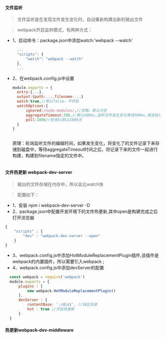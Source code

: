 #### 文件监听
> 文件监听是在发现文件发生变化时，自动重新构建出新的输出文件

> webpack开启监听模式，有两种方式：
* 1、启动命令：package.json中添加watch:'webpack --watch'
  ```js
    ...
    "scripts": {
        "watch": "webpack --watch"
    },
    ...
  ```
* 2、在webpack.config.js中设置
  ```js
  module.exports = {
    entry:{...},
    output:{path:...,filename:...}
    watch:true,//默认false，不开启
    watchOptions:{
        ignored:/node-modules/,//忽略，默认为空
        aggregateTimeout:300,//默认300ms,监听文件发生变化等待300ms,再去执行
        poll:1000//轮询1s默认1000次
    }
  }
  ```
  >```
  原理：轮询监听文件的编辑时间，如果发生变化，将变化了的文件记录下来存储到磁盘中，等待aggregateTimeout时间之后，将记录下来的文件一起进行构建，构建到filename指定的文件中。
  ```
#### 文件热更新 webpack-dev-server
> 输出的文件存储在内存中，所以会比watch快

> 配置如下：
  * 1、安装 npm i webpack-dev-server -D
  * 2、package.json中配置开发环境下的文件热更新,其中open是构建完成之后打开浏览器
  ```js
  {
      "scripts" : {
          "dev" : "webpack-dev-server --open"
      }
  }
  ```
  * 3、webpack.config.js中添加HotModuleReplacementPlugin插件,该插件是webpack的内置插件，所以需要引入webpack ;
  * 4、webpack.config.js中添加devServer的配置
  ```js
    const webpack = require('webpack')
    module.exports = {
        plugins : [
            new webpack.HotModuleReplacementPlugin()
        ],
        devServer : {
            contentBase: './dist', //指定目录
            hot : true //开启热更新
        }
    }
  ```
#### 热更新webpack-dev-middleware
   